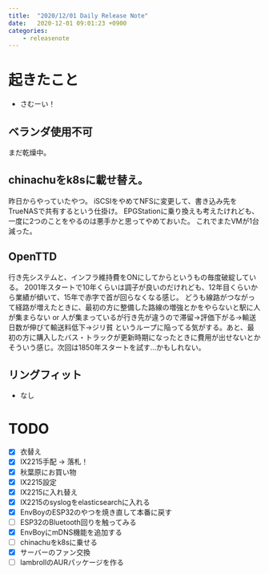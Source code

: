 ```yaml
---
title:  "2020/12/01 Daily Release Note"
date:   2020-12-01 09:01:23 +0900
categories:
    - releasenote
---
```

# 起きたこと

* さむーい！

## ベランダ使用不可

まだ乾燥中。

## chinachuをk8sに載せ替え。

昨日からやっていたやつ。 iSCSIをやめてNFSに変更して、書き込み先をTrueNASで共有するという仕掛け。
EPGStationに乗り換えも考えたけれども、一度に2つのことをやるのは悪手かと思ってやめておいた。
これでまたVMが1台減った。

## OpenTTD

行き先システムと、インフラ維持費をONにしてからというもの毎度破綻している。
2001年スタートで10年くらいは調子が良いのだけれども、12年目くらいから業績が傾いて、15年で赤字で首が回らなくなる感じ。
どうも線路がつながって経路が増えたときに、最初の方に整備した路線の増強とかをやらないと駅に人が集まらない or
人が集まっているが行き先が違うので滞留→評価下がる→輸送日数が伸びて輸送料低下→ジリ貧
というループに陥ってる気がする。あと、最初の方に購入したバス・トラックが更新時期になったときに費用が出せないとか
そういう感じ。次回は1850年スタートを試す…かもしれない。

## リングフィット

* なし

# TODO 

- [x] 衣替え
- [X] IX2215手配 -> 落札！
- [x] 秋葉原にお買い物
- [x] IX2215設定
- [x] IX2215に入れ替え
- [x] IX2215のsyslogをelasticsearchに入れる
- [x] EnvBoyのESP32のやつを焼き直して本番に戻す
- [ ] ESP32のBluetooth回りを触ってみる
- [x] EnvBoyにmDNS機能を追加する
- [ ] chinachuをk8sに乗せる
- [x] サーバーのファン交換
- [ ] lambrollのAURパッケージを作る